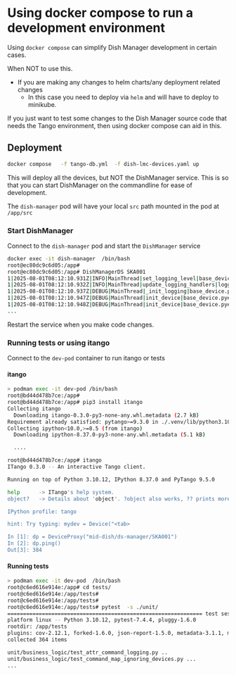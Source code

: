 # Using docker compose to run a development environment

Using `docker compose` can simplify Dish Manager development in certain cases.

When NOT to use this.
- If you are making any changes to helm charts/any deployment related changes
  - In this case you need to deploy via `helm`  and will have to deploy to minikube.

If you just want to test some changes to the Dish Manager source code that needs the 
Tango environment, then using docker compose can aid in this.

## Deployment

```bash
docker compose   -f tango-db.yml  -f dish-lmc-devices.yaml up
```

This will deploy all the devices, but NOT the DishManager service.
This is so that you can start DishManager on the commandline for ease of development.

The `dish-manager` pod will have your local `src` path mounted in the pod at `/app/src`

### Start DishManager

Connect to the `dish-manager` pod and start the `DishManager` service

```bash
docker exec -it dish-manager  /bin/bash
root@ec80dc9c6d05:/app#
root@ec80dc9c6d05:/app# DishManagerDS SKA001
1|2025-08-01T08:12:10.931Z|INFO|MainThread|set_logging_level|base_device.py#1010|tango-device:mid-dish/dish-manager/SKA001|Logging level set to LoggingLevel.DEBUG on Python and Tango loggers
1|2025-08-01T08:12:10.932Z|INFO|MainThread|update_logging_handlers|logging.py#380|tango-device:mid-dish/dish-manager/SKA001|Logging targets set to ['tango::logger']
1|2025-08-01T08:12:10.937Z|DEBUG|MainThread|_init_logging|base_device.py#418|tango-device:mid-dish/dish-manager/SKA001|Logger initialised
1|2025-08-01T08:12:10.947Z|DEBUG|MainThread|init_device|base_device.py#615|tango-device:mid-dish/dish-manager/SKA001|Groups definitions: None
1|2025-08-01T08:12:10.948Z|DEBUG|MainThread|init_device|base_device.py#619|tango-device:mid-dish/dish-manager/SKA001|No Groups loaded for device: mid-dish/dish-manager/SKA001
...
```

Restart the service when you make code changes.

### Running tests or using itango 

Connect to the `dev-pod` container to run itango or tests

#### itango

```bash
> podman exec -it dev-pod /bin/bash
root@bd44d478b7ce:/app#
root@bd44d478b7ce:/app# pip3 install itango
Collecting itango
  Downloading itango-0.3.0-py3-none-any.whl.metadata (2.7 kB)
Requirement already satisfied: pytango>=9.3.0 in ./.venv/lib/python3.10/site-packages (from itango) (9.5.0)
Collecting ipython<10.0,>=8.5 (from itango)
  Downloading ipython-8.37.0-py3-none-any.whl.metadata (5.1 kB)

  ....

root@bd44d478b7ce:/app# itango
ITango 0.3.0 -- An interactive Tango client.

Running on top of Python 3.10.12, IPython 8.37.0 and PyTango 9.5.0

help      -> ITango's help system.
object?   -> Details about 'object'. ?object also works, ?? prints more.

IPython profile: tango

hint: Try typing: mydev = Device("<tab>

In [1]: dp = DeviceProxy("mid-dish/ds-manager/SKA001")
In [2]: dp.ping()
Out[3]: 384
```

#### Running tests

```bash
> podman exec -it dev-pod  /bin/bash
root@c6ed616e914e:/app# cd tests/
root@c6ed616e914e:/app/tests#
root@c6ed616e914e:/app/tests#
root@c6ed616e914e:/app/tests# pytest  -s ./unit/
============================================================== test session starts ==============================================================
platform linux -- Python 3.10.12, pytest-7.4.4, pluggy-1.6.0
rootdir: /app/tests
plugins: cov-2.12.1, forked-1.6.0, json-report-1.5.0, metadata-3.1.1, mock-3.14.1, repeat-0.9.4, timeout-2.4.0
collected 364 items

unit/business_logic/test_attr_command_logging.py ..
unit/business_logic/test_command_map_ignoring_devices.py ...
...
```
